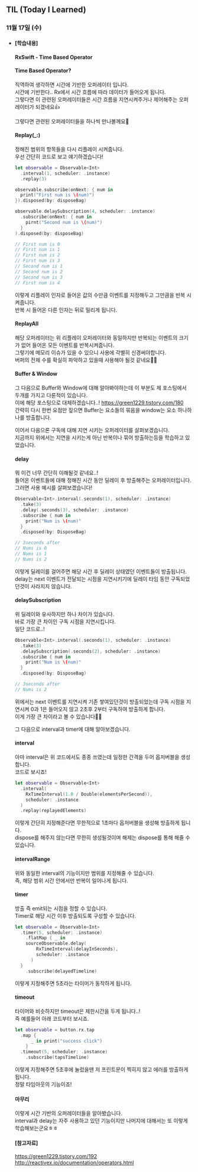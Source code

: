 ## TIL (Today I Learned)

### 11월 17일 (수)

- #### [학습내용]
  
  #### RxSwift - Time Based Operator   

  #### Time Based Operator?   

  직역하여 생각하면 시간에 기반한 오퍼레이터 입니다.   
  시간에 기반한다.. Rx에서 시간 흐름에 따라 데이터가 들어오게 됩니다.   
  그렇다면 이 관련된 오퍼레이터들은 시간 흐름을 지연시켜주거나 제어해주는 오퍼레이터가 되겠네요👍   

  그렇다면 관련된 오퍼레이터들을 하나씩 만나볼께요🙌   

  #### Replay(_:)   
  정해진 범위의 항목들을 다시 리플레이 시켜줍니다.  
  우선 간단히 코드로 보고 얘기하겠습니다!   
  ```swift
  let observable = Observable<Int>
    .interval(1, scheduler: .instance)
    .replay(3)
  
  observable.subscribe(onNext: { num in
    print("First num is \(num)")
  }).disposed(by: disposeBag)
  
  observable.delaySubscription(4, scheduler: .instance)
    .subscribe(onNext: { num in
      pirnt("Second num is \(num)")
    }
  ).disposed(by: disposeBag)
  
  // First num is 0
  // First num is 1
  // First num is 2
  // First num is 3
  // Second num is 1
  // Second num is 2
  // Second num is 3
  // First num is 4
  ```
  이렇게 리플레이 인자로 들어온 값의 수만큼 이벤트를 지정해두고 그만큼을 반복 시켜줍니다.   
  반복 시 들어온 다른 인자는 뒤로 밀리게 됩니다.   

  #### ReplayAll   
  해당 오퍼레이터는 위 리플레이 오퍼레이터와 동일하지만 반복되는 이벤트의 크기가 없어 들어온 모든 이벤트를 반복시켜줍니다.   
  그렇기에 메모리 이슈가 있을 수 있으니 사용에 각별히 신경써야합니다.   
  버퍼의 전체 수를 확실히 파악하고 있을때 사용해야 될것 같네요🙋🏻   

  #### Buffer & Window   
  그 다음으로 Buffer와 Window에 대해 알아봐야하는데 이 부분도 제 포스팅에서 두개를 가지고 다룬적이 있습니다.   
  이에 해당 포스팅으로 대체하겠습니다..!
  https://green1229.tistory.com/180   
  간략히 다시 한번 요점만 짚으면 Buffer는 요소들의 묶음을 window는 요소 하나하나를 방출합니다.   

  이어서 다음으론 구독에 대해 지연 시키는 오퍼레이터를 살펴보겠습니다.   
  지금까지 위에서는 지연을 시키는게 아닌 반복이나 묶어 방출하는등을 학습하고 있었습니다.   

  #### delay   
  뭐 이건 너무 간단히 이해될것 같네요..!   
  들어온 이벤트들에 대해 정해진 시간 동안 딜레이 후 방출해주는 오퍼레이터입니다.   
  그러면 사용 예시를 살펴보겠습니다!   
  ```swift
  Observable<Int>.interval(.seconds(1), scheduler: .instance)
    .take(3)
    .delay(.seconds(3), scheduler: .instance)
    .subscribe { num in 
      print("Num is \(num)" 
    }
    .disposed(by: DisposeBag)
  
  // 3seconds after
  // Nums is 0
  // Nums is 1
  // Nums is 2
  ```
  이렇게 딜레이를 걸어주면 해당 시간 후 딜레이 상태였던 이벤트들이 방출됩니다.   
  delay는 next 이벤트가 전달되는 시점을 지연시키기에 딜레이 타임 동안 구독되었던것이 사라지지 않습니다.   

  #### delaySubscription   

  위 딜레이와 유사하지만 하나 차이가 있습니다.   
  바로 가장 큰 차이인 구독 시점을 지연시킵니다.   
  일단 코드로..!   
  ```swift
  Observable<Int>.interval(.seconds(1), scheduler: .instance)
    .take(3)
    .delaySubscription(.seconds(2), scheduler: .instance)
    .subscribe { num in 
      print("Num is \(num)" 
    }
    .disposed(by: DisposeBag)
  
  // 3seconds after
  // Nums is 2
  ```
  위에서는 next 이벤트를 지연시켜 기존 쌓여있던것이 방출되었는데 구독 시점을 지연시켜 0과 1은 들어오지 않고 2초후 2부터 구독하여 방출하게 합니다.   
  이게 가장 큰 차이라고 볼 수 있습니다🙋🏻   

  그 다음으로 interval과 timer에 대해 알아보겠습니다.   

  #### interval   


  아마 interval은 위 코드에서도 종종 쓰였는데 일정한 간격을 두어 옵저버블을 생성합니다.   
  코드로 보시죠!   
  ```swift
  let observable = Observable<Int>
    .interval(
      RxTimeInterval(1.0 / Double(elementsPerSecond)), 
      scheduler: .instance
    )
    .replay(replayedElements)
  ```
  이렇게 간단히 지정해준다면 무한적으로 1초마다 옵저버블을 생성해 방출하게 됩니다.   
  dispose를 해주지 않는다면 무한히 생성될것이며 해제는 dispose를 통해 해줄 수 있습니다.   

  #### intervalRange   

  위와 동일한 interval의 기능이지만 범위를 지정해줄 수 있습니다.   
  즉, 해당 범위 시간 안에서만 반복이 일어나게 됩니다.   

  #### timer   


  방출 즉 emit되는 시점을 정할 수 있습니다.   
  Timer로 해당 시간 이후 방출되도록 구성할 수 있습니다.   
  ```swift
  let observable = Observable<Int>
    .timer(5, scheduler: .instance) 
      .flatMap { _ in
      sourceObservable.delay(
          RxTimeInterval(delayInSeconds), 
          scheduler: .instance
        )
    } 
      .subscribe(delayedTimeline)
  ```
  이렇게 지정해주면 5초라는 타이머가 동작하게 됩니다.   

  #### timeout   

  타이머와 비슷하지만 timeout은 제한시간을 두게 됩니다..!   
  즉 예를들어 아래 코드부터 보시죠.   
  ```swift
  let observable = button.rx.tap
    .map { 
        _ in print("success click") 
      }
    .timeout(5, scheduler: .instance) 
      .subscribe(tapsTimeline)
  ```
  이렇게 지정해주면 5초후에 눌렀을땐 저 프린트문이 찍히지 않고 에러를 방출하게 됩니다.   
  정말 타임아웃의 기능이죠!   

  #### 마무리   
  이렇게 시간 기반의 오퍼레이터들을 알아봤습니다.   
  interval과 delay는 자주 사용하고 있던 기능이지만 나머지에 대해서는 또 이렇게 학습해보는군요ㅎㅎ   


  #### [참고자료]   
  https://green1229.tistory.com/192   
  http://reactivex.io/documentation/operators.html    